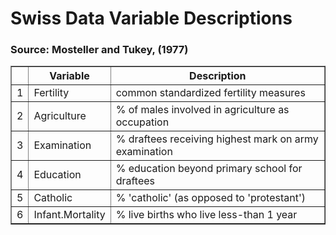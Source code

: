 # Swiss Data Variable Descriptions 
 ### Source: Mosteller and Tukey, (1977) 
 <!-- html table generated in R 3.3.1 by xtable 1.8-2 package -->
<!-- Wed Sep 07 13:22:22 2016 -->
<table border=1>
<tr> <th>  </th> <th> Variable </th> <th> Description </th>  </tr>
  <tr> <td align="right"> 1 </td> <td> Fertility </td> <td> common standardized fertility measures </td> </tr>
  <tr> <td align="right"> 2 </td> <td> Agriculture </td> <td> % of males involved in agriculture as occupation </td> </tr>
  <tr> <td align="right"> 3 </td> <td> Examination </td> <td> % draftees receiving highest mark on army examination </td> </tr>
  <tr> <td align="right"> 4 </td> <td> Education </td> <td> % education beyond primary school for draftees </td> </tr>
  <tr> <td align="right"> 5 </td> <td> Catholic </td> <td> % 'catholic' (as opposed to 'protestant') </td> </tr>
  <tr> <td align="right"> 6 </td> <td> Infant.Mortality </td> <td> % live births who live less-than 1 year </td> </tr>
   </table>
